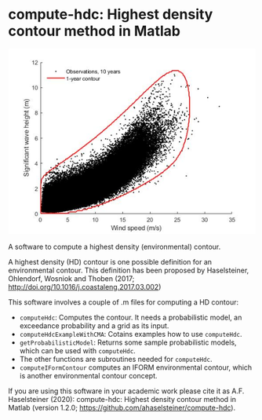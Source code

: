 # compute-hdc: Highest density contour method in Matlab
![Environmental contour](example-environmental-contour.jpg)

A software to compute a highest density (environmental) contour.

A highest density (HD) contour is one possible definition for an environmental 
contour. This definition has been proposed by Haselsteiner, Ohlendorf, 
Wosniok and Thoben (2017; http://doi.org/10.1016/j.coastaleng.2017.03.002)

This software involves a couple of .m files for computing a HD contour: 
* `computeHdc`: Computes the contour. It needs a probabilistic model, 
an exceedance probability and a grid as its input.
* `computeHdcExampleWithCMA`: Cotains examples how to use `computeHdc`.
* `getProbabilisticModel`: Returns some sample probabilistic models, 
which can be used with `computeHdc`. 
* The other functions are subroutines needed for `computeHdc`.
* `computeIFormContour` computes an IFORM environmental contour, which is 
 another environmental contour concept.

If you are using this software in your academic work please cite it as 
A.F. Haselsteiner (2020): compute-hdc: Highest density contour method in 
Matlab (version 1.2.0; https://github.com/ahaselsteiner/compute-hdc).
